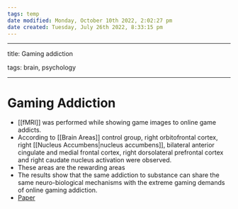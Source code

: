 ```yaml
---
tags: temp
date modified: Monday, October 10th 2022, 2:02:27 pm
date created: Tuesday, July 26th 2022, 8:33:15 pm
---
```


---

title: Gaming addiction

tags: brain, psychology

---

# Gaming Addiction
- [[fMRI]] was performed while showing game images to online game addicts.
- According to [[Brain Areas]] control group, right orbitofrontal cortex, right [[Nucleus Accumbens|nucleus accumbens]], bilateral anterior cingulate and medial frontal cortex, right dorsolateral prefrontal cortex and right caudate nucleus activation were observed.
- These areas are the rewarding areas
- The results show that the same addiction to substance can share the same neuro-biological mechanisms with the extreme gaming demands of online gaming addiction.
- [Paper](https://dergipark.org.tr/en/pub/makuiibf/issue/41626/435845)


